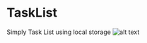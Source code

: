 # TaskList

Simply Task List using local storage
![alt text](http://images.tinypic.pl/i/00942/tqq626z86nyx.png)


